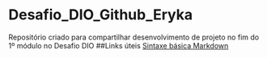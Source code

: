 # Desafio_DIO_Github_Eryka
Repositório criado para compartilhar desenvolvimento de projeto no fim do 1º módulo no Desafio DIO
##Links úteis
[Sintaxe básica Markdown](https://www.markdownguide.org/)
